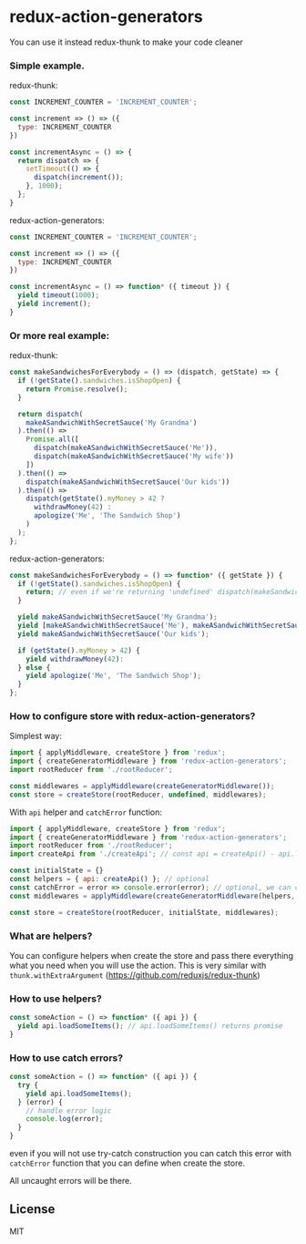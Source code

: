 # redux-action-generators
You can use it instead redux-thunk to make your code cleaner


### Simple example.

redux-thunk:

```js
const INCREMENT_COUNTER = 'INCREMENT_COUNTER';

const increment => () => ({
  type: INCREMENT_COUNTER
})

const incrementAsync = () => {
  return dispatch => {
    setTimeout(() => {
      dispatch(increment());
    }, 1000);
  };
}
```

redux-action-generators:

```js
const INCREMENT_COUNTER = 'INCREMENT_COUNTER';

const increment => () => ({
  type: INCREMENT_COUNTER
})

const incrementAsync = () => function* ({ timeout }) {
  yield timeout(1000);
  yield increment();
}
```

### Or more real example:

redux-thunk:
```js
const makeSandwichesForEverybody = () => (dispatch, getState) => {
  if (!getState().sandwiches.isShopOpen) {
    return Promise.resolve();
  }

  return dispatch(
    makeASandwichWithSecretSauce('My Grandma')
  ).then(() =>
    Promise.all([
      dispatch(makeASandwichWithSecretSauce('Me')),
      dispatch(makeASandwichWithSecretSauce('My wife'))
    ])
  ).then(() =>
    dispatch(makeASandwichWithSecretSauce('Our kids'))
  ).then(() =>
    dispatch(getState().myMoney > 42 ?
      withdrawMoney(42) :
      apologize('Me', 'The Sandwich Shop')
    )
  );
};
```

redux-action-generators:
```js
const makeSandwichesForEverybody = () => function* ({ getState }) {
  if (!getState().sandwiches.isShopOpen) {
    return; // even if we're returning 'undefined' dispatch(makeSandwichesForEverybody()) will return a promise with resolved 'undeinfed' value
  }

  yield makeASandwichWithSecretSauce('My Grandma');
  yield [makeASandwichWithSecretSauce('Me'), makeASandwichWithSecretSauce('My wife')];
  yield makeASandwichWithSecretSauce('Our kids');

  if (getState().myMoney > 42) {
    yield withdrawMoney(42):
  } else {
    yield apologize('Me', 'The Sandwich Shop');
  }
};
```


### How to configure store with redux-action-generators?

Simplest way:
```js
import { applyMiddleware, createStore } from 'redux';
import { createGeneratorMiddleware } from 'redux-action-generators';
import rootReducer from './rootReducer';

const middlewares = applyMiddleware(createGeneratorMiddleware());
const store = createStore(rootReducer, undefined, middlewares);
```

With `api` helper and `catchError` function:

```js
import { applyMiddleware, createStore } from 'redux';
import { createGeneratorMiddleware } from 'redux-action-generators';
import rootReducer from './rootReducer';
import createApi from './createApi'; // const api = createApi() - api.loadSomeItems() xhr or any other data loaders

const initialState = {}
const helpers = { api: createApi() }; // optional
const catchError = error => console.error(error); // optional, we can catch here all error and use, for example, some api to store it
const middlewares = applyMiddleware(createGeneratorMiddleware(helpers, catchError));

const store = createStore(rootReducer, initialState, middlewares);
```

### What are helpers?

You can configure helpers when create the store and pass there everything what you need when you will use the action.
This is very similar with `thunk.withExtraArgument` (https://github.com/reduxjs/redux-thunk)

### How to use helpers?

```js
const someAction = () => function* ({ api }) {
  yield api.loadSomeItems(); // api.loadSomeItems() returns promise
}
```

### How to use catch errors?

```js
const someAction = () => function* ({ api }) {
  try {
    yield api.loadSomeItems();
  } (error) {
    // handle error logic
    console.log(error);
  }
}
```
even if you will not use try-catch construction you can catch this error with `catchError` function that you can define when create the store.

All uncaught errors will be there.

## License

MIT
